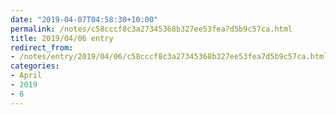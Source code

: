 ```yaml
---
date: "2019-04-07T04:58:30+10:00"
permalink: /notes/c58cccf8c3a27345368b327ee53fea7d5b9c57ca.html
title: 2019/04/06 entry
redirect_from:
- /notes/entry/2019/04/06/c58cccf8c3a27345368b327ee53fea7d5b9c57ca.html
categories:
- April
- 2019
- 6
---
```

